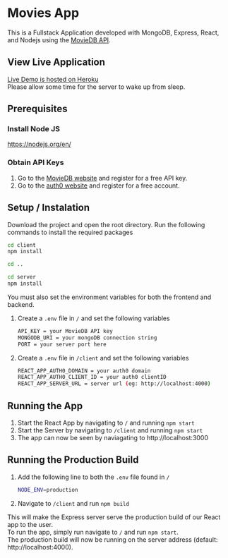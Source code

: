 # Movies App #
This is a Fullstack Application developed with MongoDB, Express, React, and Nodejs using the [MovieDB API](https://developers.themoviedb.org/3).

## View Live Application ##
[Live Demo is hosted on Heroku](https://movies-app-mern.herokuapp.com/)  
Please allow some time for the server to wake up from sleep.
  

## Prerequisites ##
### Install Node JS
https://nodejs.org/en/

### Obtain API Keys ###
1. Go to the [MovieDB website](https://developers.themoviedb.org/3) and register for a free API key.
2. Go to the [auth0 website](https://auth0.com/docs/quickstart/spa/react#configure-auth0) and register for a free account.

## Setup / Instalation ##
Download the project and open the root directory.
Run the following commands to install the required packages

```bash
cd client
npm install

cd ..

cd server
npm install
```

You must also set the environment variables for both the frontend and backend.
1. Create a `.env` file in `/` and set the following variables

   ```bash
   API_KEY = your MovieDB API key
   MONGODB_URI = your mongoDB connection string
   PORT = your server port here
   ```

   
2. Create a `.env` file in `/client` and set the following variables

   ```bash
   REACT_APP_AUTH0_DOMAIN = your auth0 domain
   REACT_APP_AUTH0_CLIENT_ID = your auth0 clientID
   REACT_APP_SERVER_URL = server url (eg: http://localhost:4000)
   ```

## Running the App ##
1. Start the React App by navigating to `/` and running `npm start`
2. Start the Server by navigating to `/client` and running `npm start`
3. The app can now be seen by naviagating to http://localhost:3000

## Running the Production Build
1. Add the following line to both the `.env` file found in `/`

   ```bash
   NODE_ENV=production
   ```

2. Navigate to `/client` and run `npm build`

This will make the Express server serve the production build of our React app to the user.  
To run the app, simply run navigate to `/` and run `npm start`.  
The production build will now be running on the server address (default: http://localhost:4000).  